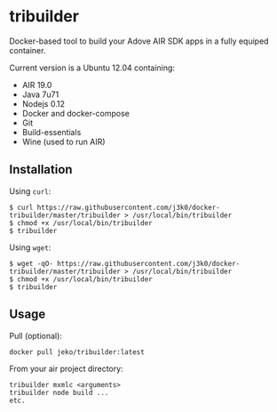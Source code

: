 tribuilder
==========

Docker-based tool to build your Adove AIR SDK apps in a fully equiped container.

Current version is a Ubuntu 12.04 containing:

 * AIR 19.0
 * Java 7u71
 * Nodejs 0.12
 * Docker and docker-compose
 * Git
 * Build-essentials
 * Wine (used to run AIR)

Installation
------------

Using `curl`:

    $ curl https://raw.githubusercontent.com/j3k0/docker-tribuilder/master/tribuilder > /usr/local/bin/tribuilder
    $ chmod +x /usr/local/bin/tribuilder
    $ tribuilder

Using `wget`:

    $ wget -qO- https://raw.githubusercontent.com/j3k0/docker-tribuilder/master/tribuilder > /usr/local/bin/tribuilder
    $ chmod +x /usr/local/bin/tribuilder
    $ tribuilder

Usage
-----

Pull (optional):

    docker pull jeko/tribuilder:latest

From your air project directory:

    tribuilder mxmlc <arguments>
    tribuilder node build ...
    etc.

